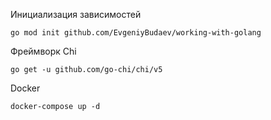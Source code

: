 Инициализация зависимостей
```
go mod init github.com/EvgeniyBudaev/working-with-golang
```

Фреймворк Chi
```
go get -u github.com/go-chi/chi/v5
```

Docker
```
docker-compose up -d
```
